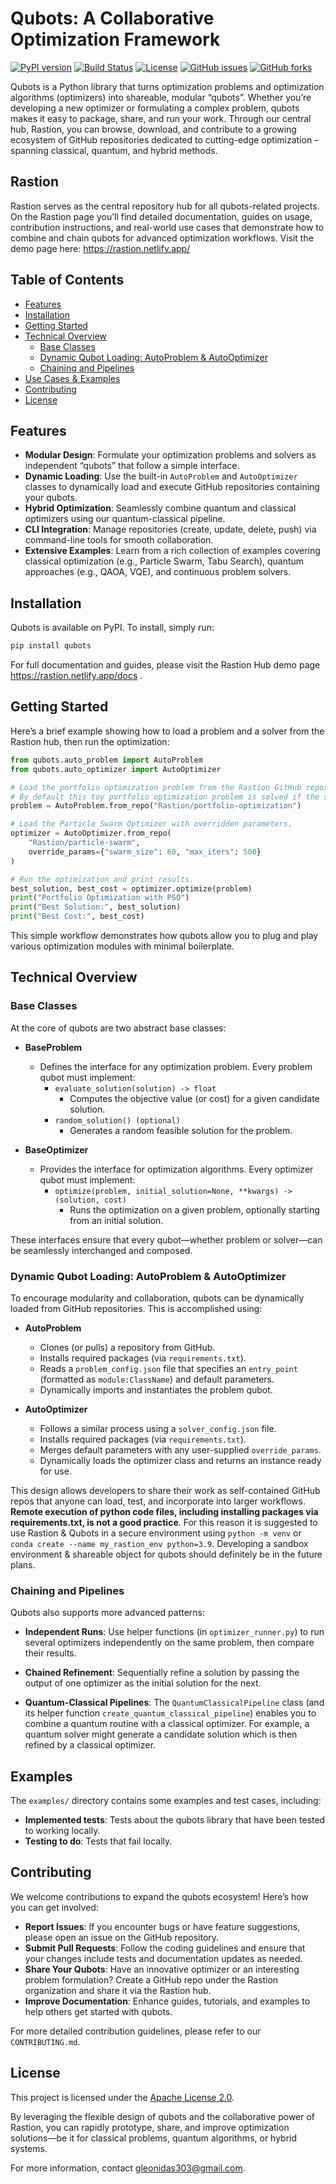 # Qubots: A Collaborative Optimization Framework

[![PyPI version](https://img.shields.io/pypi/v/qubots.svg)](https://pypi.org/project/qubots/)
[![Build Status](https://github.com/leonidas1312/qubots/actions/workflows/publish.yml/badge.svg)](https://github.com/leonidas1312/qubots/actions)
[![License](https://img.shields.io/badge/License-Apache%202.0-blue.svg)](./LICENSE)
[![GitHub issues](https://img.shields.io/github/issues/leonidas1312/qubots.svg)](https://github.com/leonidas1312/qubots/issues)
[![GitHub forks](https://img.shields.io/github/forks/leonidas1312/qubots.svg)](https://github.com/leonidas1312/qubots/network)

Qubots is a Python library that turns optimization problems and optimization algorithms (optimizers) into shareable, modular “qubots”. Whether you’re developing a new optimizer or formulating a complex problem, qubots makes it easy to package, share, and run your work. Through our central hub, Rastion, you can browse, download, and contribute to a growing ecosystem of GitHub repositories dedicated to cutting-edge optimization – spanning classical, quantum, and hybrid methods.

## Rastion

Rastion serves as the central repository hub for all qubots-related projects. On the Rastion page you’ll find detailed documentation, guides on usage, contribution instructions, and real-world use cases that demonstrate how to combine and chain qubots for advanced optimization workflows. Visit the demo page here: https://rastion.netlify.app/

## Table of Contents

- [Features](#features)
- [Installation](#installation)
- [Getting Started](#getting-started)
- [Technical Overview](#technical-overview)
  - [Base Classes](#base-classes)
  - [Dynamic Qubot Loading: AutoProblem & AutoOptimizer](#dynamic-qubot-loading-autoproblem--autooptimizer)
  - [Chaining and Pipelines](#chaining-and-pipelines)
- [Use Cases & Examples](#use-cases--examples)
- [Contributing](#contributing)
- [License](#license)

## Features

- **Modular Design**: Formulate your optimization problems and solvers as independent “qubots” that follow a simple interface.
- **Dynamic Loading**: Use the built-in `AutoProblem` and `AutoOptimizer` classes to dynamically load and execute GitHub repositories containing your qubots.
- **Hybrid Optimization**: Seamlessly combine quantum and classical optimizers using our quantum-classical pipeline.
- **CLI Integration**: Manage repositories (create, update, delete, push) via command-line tools for smooth collaboration.
- **Extensive Examples**: Learn from a rich collection of examples covering classical optimization (e.g., Particle Swarm, Tabu Search), quantum approaches (e.g., QAOA, VQE), and continuous problem solvers.

## Installation

Qubots is available on PyPI. To install, simply run:

```bash
pip install qubots
```

For full documentation and guides, please visit the Rastion Hub demo page https://rastion.netlify.app/docs .

## Getting Started

Here’s a brief example showing how to load a problem and a solver from the Rastion hub, then run the optimization:

```python
from qubots.auto_problem import AutoProblem
from qubots.auto_optimizer import AutoOptimizer

# Load the portfolio optimization problem from the Rastion GitHub repository.
# By default this toy portfolio optimization problem is solved if the sum of the 3 elements to be equal to 1.
problem = AutoProblem.from_repo("Rastion/portfolio-optimization")

# Load the Particle Swarm Optimizer with overridden parameters.
optimizer = AutoOptimizer.from_repo(
    "Rastion/particle-swarm",
    override_params={"swarm_size": 60, "max_iters": 500}
)

# Run the optimization and print results.
best_solution, best_cost = optimizer.optimize(problem)
print("Portfolio Optimization with PSO")
print("Best Solution:", best_solution)
print("Best Cost:", best_cost)
```

This simple workflow demonstrates how qubots allow you to plug and play various optimization modules with minimal boilerplate.

## Technical Overview

### Base Classes

At the core of qubots are two abstract base classes:

- **BaseProblem**
  - Defines the interface for any optimization problem. Every problem qubot must implement:
    - `evaluate_solution(solution) -> float`
      - Computes the objective value (or cost) for a given candidate solution.
    - `random_solution() (optional)`
      - Generates a random feasible solution for the problem.

- **BaseOptimizer**
  - Provides the interface for optimization algorithms. Every optimizer qubot must implement:
    - `optimize(problem, initial_solution=None, **kwargs) -> (solution, cost)`
      - Runs the optimization on a given problem, optionally starting from an initial solution.

These interfaces ensure that every qubot—whether problem or solver—can be seamlessly interchanged and composed.

### Dynamic Qubot Loading: AutoProblem & AutoOptimizer

To encourage modularity and collaboration, qubots can be dynamically loaded from GitHub repositories. This is accomplished using:

- **AutoProblem**
  - Clones (or pulls) a repository from GitHub.
  - Installs required packages (via `requirements.txt`).
  - Reads a `problem_config.json` file that specifies an `entry_point` (formatted as `module:ClassName`) and default parameters.
  - Dynamically imports and instantiates the problem qubot.

- **AutoOptimizer**
  - Follows a similar process using a `solver_config.json` file.
  - Installs required packages (via `requirements.txt`).
  - Merges default parameters with any user-supplied `override_params`.
  - Dynamically loads the optimizer class and returns an instance ready for use.

This design allows developers to share their work as self-contained GitHub repos that anyone can load, test, and incorporate into larger workflows. **Remote execution of python code files, including installing packages via requirements.txt, is not a good practice**. For this reason it is suggested to use Rastion & Qubots in a secure environment using `python -m venv` or `conda create --name my_rastion_env python=3.9`. Developing a sandbox environment & shareable object for qubots should definitely be in the future plans.

### Chaining and Pipelines

Qubots also supports more advanced patterns:

- **Independent Runs**: Use helper functions (in `optimizer_runner.py`) to run several optimizers independently on the same problem, then compare their results.

- **Chained Refinement**: Sequentially refine a solution by passing the output of one optimizer as the initial solution for the next.

- **Quantum-Classical Pipelines**: The `QuantumClassicalPipeline` class (and its helper function `create_quantum_classical_pipeline`) enables you to combine a quantum routine with a classical optimizer. For example, a quantum solver might generate a candidate solution which is then refined by a classical optimizer.

## Examples

The `examples/` directory contains some examples and test cases, including:

- **Implemented tests**: Tests about the qubots library that have been tested to working locally.
- **Testing to do**: Tests that fail locally.

## Contributing

We welcome contributions to expand the qubots ecosystem! Here’s how you can get involved:

- **Report Issues**: If you encounter bugs or have feature suggestions, please open an issue on the GitHub repository.
- **Submit Pull Requests**: Follow the coding guidelines and ensure that your changes include tests and documentation updates as needed.
- **Share Your Qubots**: Have an innovative optimizer or an interesting problem formulation? Create a GitHub repo under the Rastion organization and share it via the Rastion hub.
- **Improve Documentation**: Enhance guides, tutorials, and examples to help others get started with qubots.

For more detailed contribution guidelines, please refer to our `CONTRIBUTING.md`.

## License

This project is licensed under the [Apache License 2.0](./LICENSE).

By leveraging the flexible design of qubots and the collaborative power of Rastion, you can rapidly prototype, share, and improve optimization solutions—be it for classical problems, quantum algorithms, or hybrid systems.


For more information, contact gleonidas303@gmail.com.

